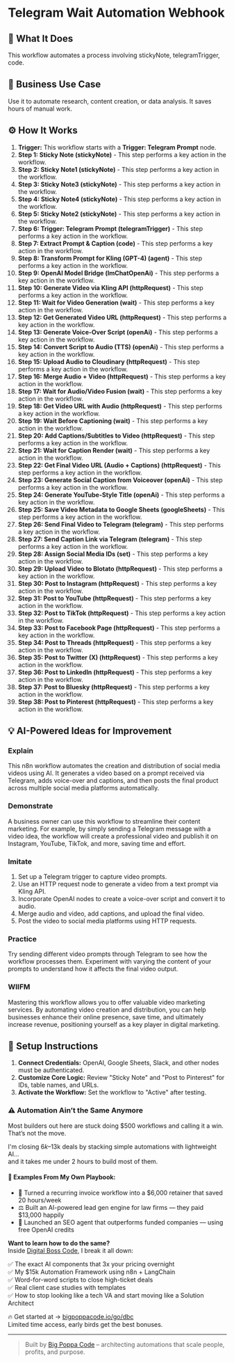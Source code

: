 # Telegram Wait Automation Webhook

## 🚀 What It Does
This workflow automates a process involving stickyNote, telegramTrigger, code.

## 💼 Business Use Case
Use it to automate research, content creation, or data analysis. It saves hours of manual work.

## ⚙️ How It Works
1.  **Trigger:** This workflow starts with a **Trigger: Telegram Prompt** node.
2. **Step 1: Sticky Note (stickyNote)** - This step performs a key action in the workflow.
3. **Step 2: Sticky Note1 (stickyNote)** - This step performs a key action in the workflow.
4. **Step 3: Sticky Note3 (stickyNote)** - This step performs a key action in the workflow.
5. **Step 4: Sticky Note4 (stickyNote)** - This step performs a key action in the workflow.
6. **Step 5: Sticky Note2 (stickyNote)** - This step performs a key action in the workflow.
7. **Step 6: Trigger: Telegram Prompt (telegramTrigger)** - This step performs a key action in the workflow.
8. **Step 7: Extract Prompt & Caption (code)** - This step performs a key action in the workflow.
9. **Step 8: Transform Prompt for Kling (GPT-4) (agent)** - This step performs a key action in the workflow.
10. **Step 9: OpenAI Model Bridge (lmChatOpenAi)** - This step performs a key action in the workflow.
11. **Step 10: Generate Video via Kling API (httpRequest)** - This step performs a key action in the workflow.
12. **Step 11: Wait for Video Generation (wait)** - This step performs a key action in the workflow.
13. **Step 12: Get Generated Video URL (httpRequest)** - This step performs a key action in the workflow.
14. **Step 13: Generate Voice-Over Script (openAi)** - This step performs a key action in the workflow.
15. **Step 14: Convert Script to Audio (TTS) (openAi)** - This step performs a key action in the workflow.
16. **Step 15: Upload Audio to Cloudinary (httpRequest)** - This step performs a key action in the workflow.
17. **Step 16: Merge Audio + Video (httpRequest)** - This step performs a key action in the workflow.
18. **Step 17: Wait for Audio/Video Fusion (wait)** - This step performs a key action in the workflow.
19. **Step 18: Get Video URL with Audio (httpRequest)** - This step performs a key action in the workflow.
20. **Step 19: Wait Before Captioning (wait)** - This step performs a key action in the workflow.
21. **Step 20: Add Captions/Subtitles to Video (httpRequest)** - This step performs a key action in the workflow.
22. **Step 21: Wait for Caption Render (wait)** - This step performs a key action in the workflow.
23. **Step 22: Get Final Video URL (Audio + Captions) (httpRequest)** - This step performs a key action in the workflow.
24. **Step 23: Generate Social Caption from Voiceover (openAi)** - This step performs a key action in the workflow.
25. **Step 24: Generate YouTube-Style Title (openAi)** - This step performs a key action in the workflow.
26. **Step 25: Save Video Metadata to Google Sheets (googleSheets)** - This step performs a key action in the workflow.
27. **Step 26: Send Final Video to Telegram (telegram)** - This step performs a key action in the workflow.
28. **Step 27: Send Caption Link via Telegram (telegram)** - This step performs a key action in the workflow.
29. **Step 28: Assign Social Media IDs (set)** - This step performs a key action in the workflow.
30. **Step 29: Upload Video to Blotato (httpRequest)** - This step performs a key action in the workflow.
31. **Step 30: Post to Instagram (httpRequest)** - This step performs a key action in the workflow.
32. **Step 31: Post to YouTube (httpRequest)** - This step performs a key action in the workflow.
33. **Step 32: Post to TikTok (httpRequest)** - This step performs a key action in the workflow.
34. **Step 33: Post to Facebook Page (httpRequest)** - This step performs a key action in the workflow.
35. **Step 34: Post to Threads (httpRequest)** - This step performs a key action in the workflow.
36. **Step 35: Post to Twitter (X) (httpRequest)** - This step performs a key action in the workflow.
37. **Step 36: Post to LinkedIn (httpRequest)** - This step performs a key action in the workflow.
38. **Step 37: Post to Bluesky (httpRequest)** - This step performs a key action in the workflow.
39. **Step 38: Post to Pinterest (httpRequest)** - This step performs a key action in the workflow.

## 💡 AI-Powered Ideas for Improvement
### Explain
This n8n workflow automates the creation and distribution of social media videos using AI. It generates a video based on a prompt received via Telegram, adds voice-over and captions, and then posts the final product across multiple social media platforms automatically.

### Demonstrate
A business owner can use this workflow to streamline their content marketing. For example, by simply sending a Telegram message with a video idea, the workflow will create a professional video and publish it on Instagram, YouTube, TikTok, and more, saving time and effort.

### Imitate
1. Set up a Telegram trigger to capture video prompts.
2. Use an HTTP request node to generate a video from a text prompt via Kling API.
3. Incorporate OpenAI nodes to create a voice-over script and convert it to audio.
4. Merge audio and video, add captions, and upload the final video.
5. Post the video to social media platforms using HTTP requests.

### Practice
Try sending different video prompts through Telegram to see how the workflow processes them. Experiment with varying the content of your prompts to understand how it affects the final video output.

### WIIFM
Mastering this workflow allows you to offer valuable video marketing services. By automating video creation and distribution, you can help businesses enhance their online presence, save time, and ultimately increase revenue, positioning yourself as a key player in digital marketing.

## 🔧 Setup Instructions
1. **Connect Credentials:** OpenAI, Google Sheets, Slack, and other nodes must be authenticated.
2. **Customize Core Logic:** Review "Sticky Note" and "Post to Pinterest" for IDs, table names, and URLs.
3. **Activate the Workflow:** Set the workflow to "Active" after testing.

### ⚠️ Automation Ain’t the Same Anymore

Most builders out here are stuck doing $500 workflows and calling it a win.  
That’s not the move.  

I'm closing $6k–$13k deals by stacking simple automations with lightweight AI...  
and it takes me under 2 hours to build most of them.

#### 🧠 Examples From My Own Playbook:
- 🔁 Turned a recurring invoice workflow into a $6,000 retainer that saved 20 hours/week  
- ⚖️ Built an AI-powered lead gen engine for law firms — they paid $13,000 happily  
- 🚀 Launched an SEO agent that outperforms funded companies — using free OpenAI credits  

**Want to learn how to do the same?**  
Inside [Digital Boss Code](https://bigpoppacode.io/go/dbc), I break it all down:

✅ The exact AI components that 3x your pricing overnight  
✅ My $15k Automation Framework using n8n + LangChain  
✅ Word-for-word scripts to close high-ticket deals  
✅ Real client case studies with templates  
✅ How to stop looking like a tech VA and start moving like a Solution Architect  

🔥 Get started at → [bigpoppacode.io/go/dbc](https://bigpoppacode.io/go/dbc)  
Limited time access, early birds get the best bonuses.

---
> Built by [Big Poppa Code](https://bigpoppacode.io) – architecting automations that scale people, profits, and purpose.
